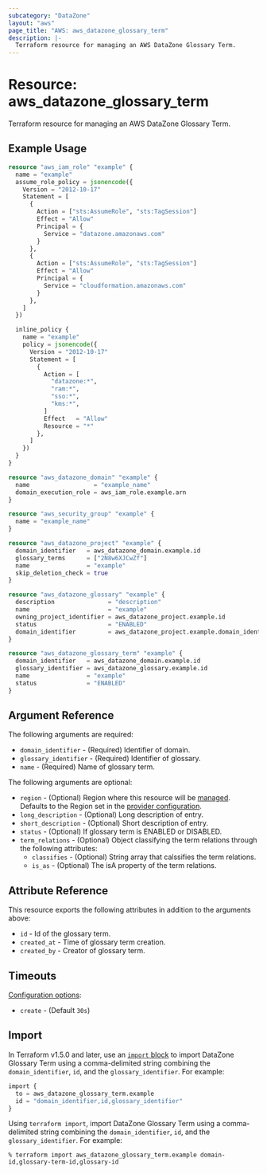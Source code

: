 ```yaml
---
subcategory: "DataZone"
layout: "aws"
page_title: "AWS: aws_datazone_glossary_term"
description: |-
  Terraform resource for managing an AWS DataZone Glossary Term.
---
```

# Resource: aws_datazone_glossary_term

Terraform resource for managing an AWS DataZone Glossary Term.

## Example Usage

```terraform
resource "aws_iam_role" "example" {
  name = "example"
  assume_role_policy = jsonencode({
    Version = "2012-10-17"
    Statement = [
      {
        Action = ["sts:AssumeRole", "sts:TagSession"]
        Effect = "Allow"
        Principal = {
          Service = "datazone.amazonaws.com"
        }
      },
      {
        Action = ["sts:AssumeRole", "sts:TagSession"]
        Effect = "Allow"
        Principal = {
          Service = "cloudformation.amazonaws.com"
        }
      },
    ]
  })

  inline_policy {
    name = "example"
    policy = jsonencode({
      Version = "2012-10-17"
      Statement = [
        {
          Action = [
            "datazone:*",
            "ram:*",
            "sso:*",
            "kms:*",
          ]
          Effect   = "Allow"
          Resource = "*"
        },
      ]
    })
  }
}

resource "aws_datazone_domain" "example" {
  name                  = "example_name"
  domain_execution_role = aws_iam_role.example.arn
}

resource "aws_security_group" "example" {
  name = "example_name"
}

resource "aws_datazone_project" "example" {
  domain_identifier   = aws_datazone_domain.example.id
  glossary_terms      = ["2N8w6XJCwZf"]
  name                = "example"
  skip_deletion_check = true
}

resource "aws_datazone_glossary" "example" {
  description               = "description"
  name                      = "example"
  owning_project_identifier = aws_datazone_project.example.id
  status                    = "ENABLED"
  domain_identifier         = aws_datazone_project.example.domain_identifier
}

resource "aws_datazone_glossary_term" "example" {
  domain_identifier   = aws_datazone_domain.example.id
  glossary_identifier = aws_datazone_glossary.example.id
  name                = "example"
  status              = "ENABLED"
}
```

## Argument Reference

The following arguments are required:

* `domain_identifier` - (Required) Identifier of domain.
* `glossary_identifier` - (Required) Identifier of glossary.
* `name` - (Required) Name of glossary term.

The following arguments are optional:

* `region` - (Optional) Region where this resource will be [managed](https://docs.aws.amazon.com/general/latest/gr/rande.html#regional-endpoints). Defaults to the Region set in the [provider configuration](https://registry.terraform.io/providers/hashicorp/aws/latest/docs#aws-configuration-reference).
* `long_description` - (Optional) Long description of entry.
* `short_description` - (Optional) Short description of entry.
* `status` - (Optional) If glossary term is ENABLED or DISABLED.
* `term_relations` - (Optional) Object classifying the term relations through the following attributes:
    * `classifies` - (Optional) String array that calssifies the term relations.
    * `is_as` - (Optional) The isA property of the term relations.

## Attribute Reference

This resource exports the following attributes in addition to the arguments above:

* `id` - Id of the glossary term.
* `created_at` - Time of glossary term creation.
* `created_by` - Creator of glossary term.

## Timeouts

[Configuration options](https://developer.hashicorp.com/terraform/language/resources/syntax#operation-timeouts):

* `create` - (Default `30s`)

## Import

In Terraform v1.5.0 and later, use an [`import` block](https://developer.hashicorp.com/terraform/language/import) to import DataZone Glossary Term using a comma-delimited string combining the `domain_identifier`, `id`, and the `glossary_identifier`. For example:

```terraform
import {
  to = aws_datazone_glossary_term.example
  id = "domain_identifier,id,glossary_identifier"
}
```

Using `terraform import`, import DataZone Glossary Term using a comma-delimited string combining the `domain_identifier`, `id`, and the `glossary_identifier`. For example:

```console
% terraform import aws_datazone_glossary_term.example domain-id,glossary-term-id,glossary-id
```
